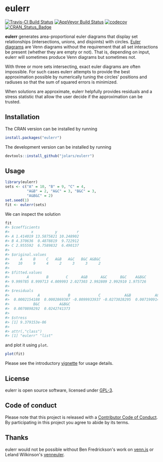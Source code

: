 
<!-- README.md is generated from README.Rmd. Please edit that file -->
eulerr
======

[![Travis-CI Build Status](https://travis-ci.org/jolars/eulerr.svg?branch=master)](https://travis-ci.org/jolars/eulerr) [![AppVeyor Build Status](https://ci.appveyor.com/api/projects/status/github/jolars/eulerr?branch=master&svg=true)](https://ci.appveyor.com/project/jolars/eulerr) [![codecov](https://codecov.io/gh/jolars/eulerr/branch/master/graph/badge.svg)](https://codecov.io/gh/jolars/eulerr) [![CRAN\_Status\_Badge](http://www.r-pkg.org/badges/version/eulerr)](https://cran.r-project.org/package=eulerr)

**eulerr** generates area-proportional euler diagrams that display set relationships (intersections, unions, and disjoints) with circles. [Euler diagrams](https://en.wikipedia.org/wiki/Euler_diagram) are Venn diagrams without the requirement that all set interactions be present (whether they are empty or not). That is, depending on input, eulerr will sometimes produce Venn diagrams but sometimes not.

With three or more sets intersecting, exact euler diagrams are often impossible. For such cases eulerr attempts to provide the best approximation possible by numerically tuning the circles' positions and radiuses so that the sum of squared errors is minimized.

When solutions are approximate, eulerr helpfully provides residuals and a stress statistic that allow the user decide if the approximation can be trusted.

Installation
------------

The CRAN version can be installed by running

``` r
install.packages("eulerr")
```

The development version can be installed by running

``` r
devtools::install_github("jolars/eulerr")
```

Usage
-----

``` r
library(eulerr)
sets <- c("A" = 10, "B" = 9, "C" = 4,
          "A&B" = 2, "A&C" = 3, "B&C" = 3,
          "A&B&C" = 2)
set.seed(1)
fit <- eulerr(sets)
```

We can inspect the solution

``` r
fit
#> $coefficients
#>          x          y         r
#> A 1.414019 13.5875821 10.248902
#> B 4.370636  0.4878819  9.722912
#> C 2.955592  6.7589832  6.490137
#> 
#> $original.values
#>     A     B     C   A&B   A&C   B&C A&B&C 
#>    10     9     4     2     3     3     2 
#> 
#> $fitted.values
#>        A        B        C      A&B      A&C      B&C    A&B&C 
#> 9.999785 8.999713 4.009993 2.027303 2.992809 2.992910 1.975726 
#> 
#> $residuals
#>             A             B             C           A&B           A&C 
#>  0.0002154188  0.0002869387 -0.0099933937 -0.0273028295  0.0071909144 
#>           B&C         A&B&C 
#>  0.0070898292  0.0242741373 
#> 
#> $stress
#> [1] 9.379153e-06
#> 
#> attr(,"class")
#> [1] "eulerr" "list"
```

and plot it using `plot`.

``` r
plot(fit)
```

Please see the introductory [vignette](https://cran.r-project.org/web/packages/eulerr/vignettes/introduction.html) for usage details.

License
-------

eulerr is open source software, licensed under [GPL-3](LICENSE).

Code of conduct
---------------

Please note that this project is released with a [Contributor Code of Conduct](CONDUCT.md). By participating in this project you agree to abide by its terms.

Thanks
------

eulerr would not be possible without Ben Fredrickson's work on [venn.js](http://www.benfrederickson.com) or Leland Wilkinson's [venneuler](https://cran.r-project.org/package=venneuler).
